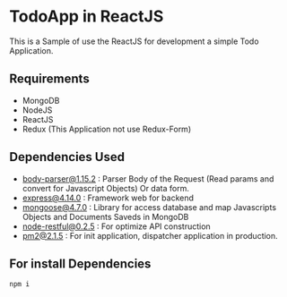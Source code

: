 # TodoApp in ReactJS
This is a Sample of use the ReactJS for development a simple Todo Application.

## Requirements

- MongoDB
- NodeJS
- ReactJS
- Redux (This Application not use Redux-Form)

## Dependencies Used

- body-parser@1.15.2 : Parser Body of the Request (Read params and convert for Javascript Objects) Or data form.
- express@4.14.0 : Framework web for backend
- mongoose@4.7.0 : Library for access database and map Javascripts Objects and Documents Saveds in MongoDB
- node-restful@0.2.5 : For optimize API construction
- pm2@2.1.5 : For init application, dispatcher application in production.

## For install Dependencies

```
npm i
```
